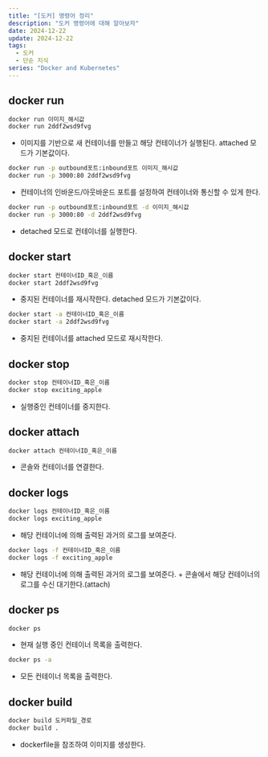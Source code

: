 ```yaml
---
title: "[도커] 명령어 정리"
description: "도커 명령어에 대해 알아보자"
date: 2024-12-22
update: 2024-12-22
tags:
  - 도커
  - 단순 지식
series: "Docker and Kubernetes"
---
```


## docker run

```bash
docker run 이미지_해시값
docker run 2ddf2wsd9fvg
```

- 이미지를 기반으로 새 컨테이너를 만들고 해당 컨테이너가 실행된다. attached 모드가 기본값이다.

```bash
docker run -p outbound포트:inbound포트 이미지_해시값
docker run -p 3000:80 2ddf2wsd9fvg
```

- 컨테이너의 인바운드/아웃바운드 포트를 설정하여 컨테이너와 통신할 수 있게 한다.

```bash
docker run -p outbound포트:inbound포트 -d 이미지_해시값
docker run -p 3000:80 -d 2ddf2wsd9fvg
```
- detached 모드로 컨테이너를 실행한다.

## docker start

```bash
docker start 컨테이너ID_혹은_이름
docker start 2ddf2wsd9fvg
```
- 중지된 컨테이너를 재시작한다. detached 모드가 기본값이다.

```bash
docker start -a 컨테이너ID_혹은_이름
docker start -a 2ddf2wsd9fvg
```
- 중지된 컨테이너를 attached 모드로 재시작한다.

## docker stop

```bash
docker stop 컨테이너ID_혹은_이름
docker stop exciting_apple
```
- 실행중인 컨테이너를 중지한다.

## docker attach
```bash
docker attach 컨테이너ID_혹은_이름
```
- 콘솔와 컨테이너를 연결한다.

## docker logs
```bash
docker logs 컨테이너ID_혹은_이름
docker logs exciting_apple
```
- 해당 컨테이너에 의해 출력된 과거의 로그를 보여준다.

```bash
docker logs -f 컨테이너ID_혹은_이름
docker logs -f exciting_apple
```
- 해당 컨테이너에 의해 출력된 과거의 로그를 보여준다. + 콘솔에서 해당 컨테이너의 로그를 수신 대기한다.(attach)

## docker ps

```bash
docker ps
```
- 현재 실행 중인 컨테이너 목록을 출력한다.

```bash
docker ps -a
```
- 모든 컨테이너 목록을 출력한다.

## docker build
```bash
docker build 도커파일_경로
docker build .
```
- dockerfile을 참조하여 이미지를 생성한다.
